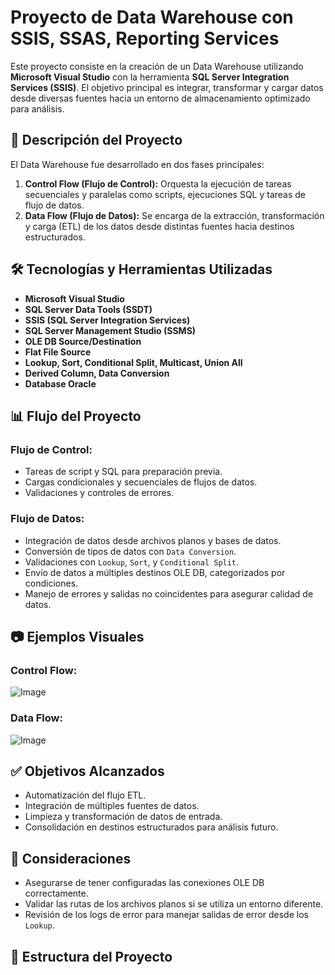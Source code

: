 # Proyecto de Data Warehouse con SSIS, SSAS, Reporting Services

Este proyecto consiste en la creación de un Data Warehouse utilizando **Microsoft Visual Studio** con la herramienta **SQL Server Integration Services (SSIS)**. El objetivo principal es integrar, transformar y cargar datos desde diversas fuentes hacia un entorno de almacenamiento optimizado para análisis.

## 📁 Descripción del Proyecto

El Data Warehouse fue desarrollado en dos fases principales:

1. **Control Flow (Flujo de Control):** Orquesta la ejecución de tareas secuenciales y paralelas como scripts, ejecuciones SQL y tareas de flujo de datos.
2. **Data Flow (Flujo de Datos):** Se encarga de la extracción, transformación y carga (ETL) de los datos desde distintas fuentes hacia destinos estructurados.

## 🛠 Tecnologías y Herramientas Utilizadas

- **Microsoft Visual Studio**
- **SQL Server Data Tools (SSDT)**
- **SSIS (SQL Server Integration Services)**
- **SQL Server Management Studio (SSMS)**
- **OLE DB Source/Destination**
- **Flat File Source**
- **Lookup, Sort, Conditional Split, Multicast, Union All**
- **Derived Column, Data Conversion**
- **Database Oracle**

## 📊 Flujo del Proyecto

### Flujo de Control:
- Tareas de script y SQL para preparación previa.
- Cargas condicionales y secuenciales de flujos de datos.
- Validaciones y controles de errores.

### Flujo de Datos:
- Integración de datos desde archivos planos y bases de datos.
- Conversión de tipos de datos con `Data Conversion`.
- Validaciones con `Lookup`, `Sort`, y `Conditional Split`.
- Envío de datos a múltiples destinos OLE DB, categorizados por condiciones.
- Manejo de errores y salidas no coincidentes para asegurar calidad de datos.

## 📷 Ejemplos Visuales

### Control Flow:
![Image](https://github.com/user-attachments/assets/eab015db-c413-4a14-9147-4609833883e1)

### Data Flow:
![Image](https://github.com/user-attachments/assets/e7cf67c4-428c-4f09-8116-b82855e0ebf1)

## ✅ Objetivos Alcanzados

- Automatización del flujo ETL.
- Integración de múltiples fuentes de datos.
- Limpieza y transformación de datos de entrada.
- Consolidación en destinos estructurados para análisis futuro.

## 📌 Consideraciones

- Asegurarse de tener configuradas las conexiones OLE DB correctamente.
- Validar las rutas de los archivos planos si se utiliza un entorno diferente.
- Revisión de los logs de error para manejar salidas de error desde los `Lookup`.

## 📂 Estructura del Proyecto

